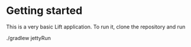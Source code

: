 Getting started
===============
This is a very basic Lift application. To run it, clone the repository and run

./gradlew jettyRun

